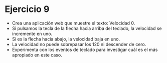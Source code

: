 # Ejercicio 9

- Crea una aplicación web que muestre el texto: Velocidad 0.
- Si pulsamos la tecla de la flecha hacia arriba del teclado, la velocidad se incremente en uno.
- Si es la flecha hacia abajo, la velocidad baja en uno.
- La velocidad no puede sobrepasar los 120 ni descender de cero.
- Experimenta con los eventos de teclado para investigar cuál es el más apropiado en este caso.
